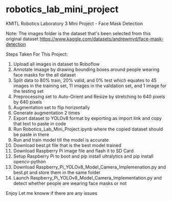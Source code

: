 # robotics_lab_mini_project
KMITL Robotics Laboratory 3 Mini Project - Face Mask Detection

Note:
The images folder is the dataset that's been selected from this original dataset https://www.kaggle.com/datasets/andrewmvd/face-mask-detection

Steps Taken For This Project:
1. Upload all images in dataset to Roboflow
2. Annotate imaage by drawing bounding boxes around people wearing face masks for the all dataset
3. Split data to 80% train, 20% valid, and 0% test which equates to 45 images in the training set, 11 images in the validation set, and 1 image for the testing set
4. Preprocessing set to Auto-Orient and Resize by stretching to 640 pixels by 640 pixels
5. Augmentation set to flip horizontally
6. Generate augmentation 2 times
7. Export dataset to YOLOv8 format by exporting as import link and copy that text to paste in code
8. Run Robotics_Lab_Mini_Project.ipynb where the copied dataset should be paste in there
9. Run and train model till the model is accurate
10. Download best.pt file that is the best model trained
11. Download Raspberry Pi image file and flash it to SD Card
12. Setup Raspberry Pi to boot and pip install ultralytics and pip install opencv-python
13. Download Raspberry_Pi_YOLOv8_Model_Camera_Implemenation.py and best.pt and store them in the same folder
14. Launch Raspberry_Pi_YOLOv8_Model_Camera_Implementation.py and detect whether people are wearing face masks or not

Enjoy
Let me knoww if there are any issues
